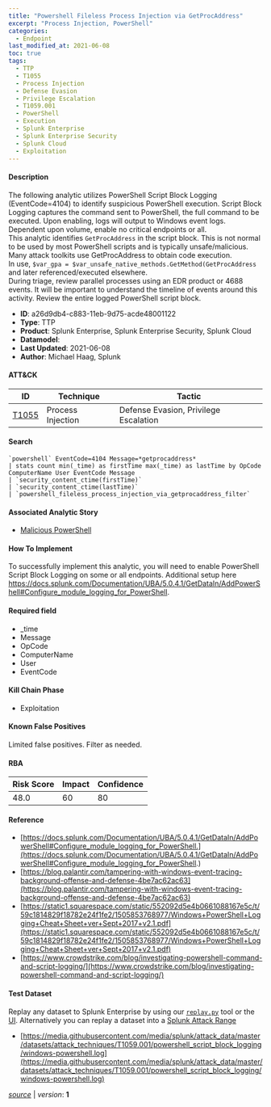 ```yaml
---
title: "Powershell Fileless Process Injection via GetProcAddress"
excerpt: "Process Injection, PowerShell"
categories:
  - Endpoint
last_modified_at: 2021-06-08
toc: true
tags:
  - TTP
  - T1055
  - Process Injection
  - Defense Evasion
  - Privilege Escalation
  - T1059.001
  - PowerShell
  - Execution
  - Splunk Enterprise
  - Splunk Enterprise Security
  - Splunk Cloud
  - Exploitation
---
```




#### Description

The following analytic utilizes PowerShell Script Block Logging (EventCode=4104) to identify suspicious PowerShell execution. Script Block Logging captures the command sent to PowerShell, the full command to be executed. Upon enabling, logs will output to Windows event logs. Dependent upon volume, enable no critical endpoints or all. \
This analytic identifies `GetProcAddress` in the script block. This is not normal to be used by most PowerShell scripts and is typically unsafe/malicious. Many attack toolkits use GetProcAddress to obtain code execution. \
In use, `$var_gpa = $var_unsafe_native_methods.GetMethod(GetProcAddress` and later referenced/executed elsewhere. \
During triage, review parallel processes using an EDR product or 4688 events. It will be important to understand the timeline of events around this activity. Review the entire logged PowerShell script block.

- **ID**: a26d9db4-c883-11eb-9d75-acde48001122
- **Type**: TTP
- **Product**: Splunk Enterprise, Splunk Enterprise Security, Splunk Cloud
- **Datamodel**: 
- **Last Updated**: 2021-06-08
- **Author**: Michael Haag, Splunk


#### ATT&CK

| ID          | Technique   | Tactic       |
| ----------- | ----------- |--------------|
| [T1055](https://attack.mitre.org/techniques/T1055/) | Process Injection | Defense Evasion, Privilege Escalation || [T1059.001](https://attack.mitre.org/techniques/T1059/001/) | PowerShell | Execution |


#### Search

```
`powershell` EventCode=4104 Message=*getprocaddress* 
| stats count min(_time) as firstTime max(_time) as lastTime by OpCode ComputerName User EventCode Message 
| `security_content_ctime(firstTime)` 
| `security_content_ctime(lastTime)` 
| `powershell_fileless_process_injection_via_getprocaddress_filter`
```

#### Associated Analytic Story
* [Malicious PowerShell](/stories/malicious_powershell)


#### How To Implement
To successfully implement this analytic, you will need to enable PowerShell Script Block Logging on some or all endpoints. Additional setup here https://docs.splunk.com/Documentation/UBA/5.0.4.1/GetDataIn/AddPowerShell#Configure_module_logging_for_PowerShell.

#### Required field
* _time
* Message
* OpCode
* ComputerName
* User
* EventCode


#### Kill Chain Phase
* Exploitation


#### Known False Positives
Limited false positives. Filter as needed.



#### RBA

| Risk Score  | Impact      | Confidence   |
| ----------- | ----------- |--------------|
| 48.0 | 60 | 80 |



#### Reference

* [https://docs.splunk.com/Documentation/UBA/5.0.4.1/GetDataIn/AddPowerShell#Configure_module_logging_for_PowerShell.](https://docs.splunk.com/Documentation/UBA/5.0.4.1/GetDataIn/AddPowerShell#Configure_module_logging_for_PowerShell.)
* [https://blog.palantir.com/tampering-with-windows-event-tracing-background-offense-and-defense-4be7ac62ac63](https://blog.palantir.com/tampering-with-windows-event-tracing-background-offense-and-defense-4be7ac62ac63)
* [https://static1.squarespace.com/static/552092d5e4b0661088167e5c/t/59c1814829f18782e24f1fe2/1505853768977/Windows+PowerShell+Logging+Cheat+Sheet+ver+Sept+2017+v2.1.pdf](https://static1.squarespace.com/static/552092d5e4b0661088167e5c/t/59c1814829f18782e24f1fe2/1505853768977/Windows+PowerShell+Logging+Cheat+Sheet+ver+Sept+2017+v2.1.pdf)
* [https://www.crowdstrike.com/blog/investigating-powershell-command-and-script-logging/](https://www.crowdstrike.com/blog/investigating-powershell-command-and-script-logging/)



#### Test Dataset
Replay any dataset to Splunk Enterprise by using our [`replay.py`](https://github.com/splunk/attack_data#using-replaypy) tool or the [UI](https://github.com/splunk/attack_data#using-ui).
Alternatively you can replay a dataset into a [Splunk Attack Range](https://github.com/splunk/attack_range#replay-dumps-into-attack-range-splunk-server)

* [https://media.githubusercontent.com/media/splunk/attack_data/master/datasets/attack_techniques/T1059.001/powershell_script_block_logging/windows-powershell.log](https://media.githubusercontent.com/media/splunk/attack_data/master/datasets/attack_techniques/T1059.001/powershell_script_block_logging/windows-powershell.log)


[_source_](https://github.com/splunk/security_content/tree/develop/detections/endpoint/powershell_fileless_process_injection_via_getprocaddress.yml) | _version_: **1**